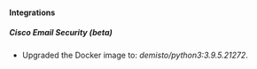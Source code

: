#### Integrations
##### Cisco Email Security (beta)
- Upgraded the Docker image to: *demisto/python3:3.9.5.21272*.
